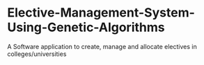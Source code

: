 # Elective-Management-System-Using-Genetic-Algorithms
A Software application to create, manage and allocate electives in colleges/universities



